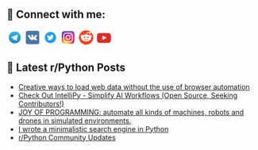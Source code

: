 ## 🔎 Connect with me:
[<img src="https://github.com/bullbesh/bullbesh/blob/main/images/Telegram.png" width="32" height="32" />](https://t.me/bullbesh)
[<img src="https://github.com/bullbesh/bullbesh/blob/main/images/VK.png" width="32" height="32" />](https://vk.com/bullbesh)
[<img src="https://github.com/bullbesh/bullbesh/blob/main/images/Twitter.png" width="32" height="32" />](https://twitter.com/bullbesh1)
[<img src="https://github.com/bullbesh/bullbesh/blob/main/images/Instagram.png" width="32" height="32" />](https://www.instagram.com/bullbesh)
[<img src="https://github.com/bullbesh/bullbesh/blob/main/images/Reddit.png" width="32" height="32" />](https://www.reddit.com/user/bullbesh)
[<img src="https://github.com/bullbesh/bullbesh/blob/main/images/YouTube.png" width="32" height="32" />](https://www.youtube.com/channel/UCtfjRs6uzgq5mfm8S06WTcg)

## 📕 Latest r/Python Posts
<!-- BLOG-POST-LIST:START -->
- [Creative ways to load web data without the use of browser automation](https://www.reddit.com/r/Python/comments/1akd9x3/creative_ways_to_load_web_data_without_the_use_of/)
- [Check Out IntelliPy - Simplify AI Workflows &lpar;Open Source, Seeking Contributors!&rpar;](https://www.reddit.com/r/Python/comments/1akcisw/check_out_intellipy_simplify_ai_workflows_open/)
- [JOY OF PROGRAMMING: automate all kinds of machines, robots and drones in simulated environments.](https://www.reddit.com/r/Python/comments/1akaywl/joy_of_programming_automate_all_kinds_of_machines/)
- [I wrote a minimalistic search engine in Python](https://www.reddit.com/r/Python/comments/1ak9lia/i_wrote_a_minimalistic_search_engine_in_python/)
- [r/Python Community Updates](https://www.reddit.com/r/Python/comments/1ak0ysc/rpython_community_updates/)
<!-- BLOG-POST-LIST:END -->
